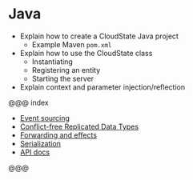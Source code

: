 # Java

* Explain how to create a CloudState Java project
  - Example Maven `pom.xml`
* Explain how to use the CloudState class
  - Instantiating
  - Registering an entity
  - Starting the server
* Explain context and parameter injection/reflection

@@@ index

* [Event sourcing](eventsourced.md)
* [Conflict-free Replicated Data Types](crdt.md)
* [Forwarding and effects](effects.md)
* [Serialization](serialization.md)
* [API docs](api.md)

@@@
